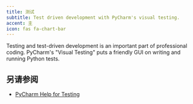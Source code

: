 ```yaml
---
title: 测试
subtitle: Test driven development with PyCharm's visual testing.
accent: 主
icon: fas fa-chart-bar
---
```


Testing and test-driven development is an important part of professional coding. PyCharm's "Visual Testing" puts a friendly GUI on writing and running Python tests.

## 另请参阅
- [PyCharm Help for Testing](https://www.jetbrains.com/help/pycharm/testing.html#Testing.xml)
